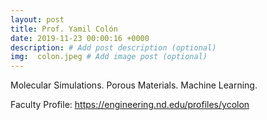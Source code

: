 ```yaml
---
layout: post
title: Prof. Yamil Colón
date: 2019-11-23 00:00:16 +0000
description: # Add post description (optional)
img:  colon.jpeg # Add image post (optional)
---
```

Molecular Simulations. Porous Materials. Machine Learning.
<!--more-->

Faculty Profile: https://engineering.nd.edu/profiles/ycolon